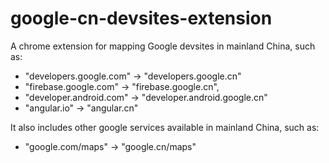 # google-cn-devsites-extension
A chrome extension for mapping Google devsites in mainland China, such as:
- "developers.google.com" -> "developers.google.cn"
- "firebase.google.com"   -> "firebase.google.cn",
- "developer.android.com" -> "developer.android.google.cn"
- "angular.io"            -> "angular.cn"

It also includes other google services available in mainland China, such as:
- "google.com/maps"       -> "google.cn/maps"
